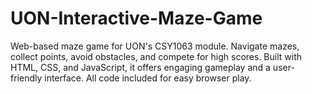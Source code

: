 # UON-Interactive-Maze-Game
Web-based maze game for UON's CSY1063 module. Navigate mazes, collect points, avoid obstacles, and compete for high scores. Built with HTML, CSS, and JavaScript, it offers engaging gameplay and a user-friendly interface. All code included for easy browser play.
